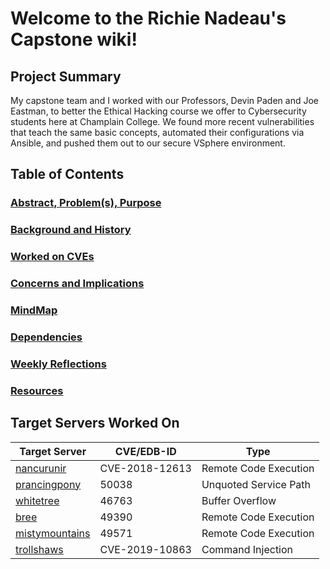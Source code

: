 # Welcome to the Richie Nadeau's Capstone wiki!

## Project Summary

My capstone team and I worked with our Professors, Devin Paden and Joe Eastman, to better the Ethical Hacking course we offer to Cybersecurity students here at Champlain College. We found more recent vulnerabilities that teach the same basic concepts, automated their configurations via Ansible, and pushed them out to our secure VSphere environment.

## Table of Contents

### [Abstract, Problem(s), Purpose](https://github.com/richnadeau/Capstone/wiki/Abstract,-Problem,-and-Purpose)

### [Background and History](https://github.com/richnadeau/Capstone/wiki/Background-and-History)

### [Worked on CVEs](https://github.com/richnadeau/Capstone/wiki/Common-Vulnerabilities-and-Exposures-(CVEs))

### [Concerns and Implications](https://github.com/richnadeau/Capstone/wiki/Concerns-&-Implications)

### [MindMap](https://github.com/richnadeau/Capstone/wiki/Target-Server-Dev-Ops-Mindmap-with--Outline)

### [Dependencies](https://github.com/richnadeau/Capstone/wiki/Dependencies)

### [Weekly Reflections](https://github.com/richnadeau/Capstone/wiki/Capstone-Implementation-Weekly-Reflection)

### [Resources](https://github.com/richnadeau/Capstone/wiki/Research-Resources)

## Target Servers Worked On

| Target Server | CVE/EDB-ID |  Type  |
| ------------- | --------- | -------- |
| [nancurunir](https://github.com/richnadeau/Capstone/wiki/Nancurunir-Documentation)  | CVE-2018-12613 | Remote Code Execution |
| [prancingpony](https://github.com/dbelair-champl/DBCapstone/wiki/Target-2-Documentation)  | 50038 | Unquoted Service Path |
| [whitetree](https://github.com/richnadeau/Capstone/wiki/FreeFloat-FTP-1.0)  | 46763 | Buffer Overflow |
| [bree]() | 49390 | Remote Code Execution |
| [mistymountains](https://github.com/richnadeau/Capstone/tree/main/Gitea-1.12.15) | 49571 | Remote Code Execution |
| [trollshaws](https://github.com/richnadeau/Capstone/wiki/Trollshaws-Documentation) | CVE-2019-10863 | Command Injection |

